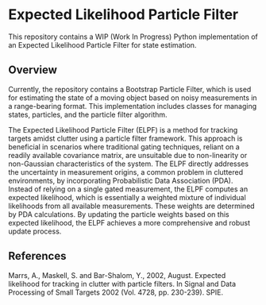 # Expected Likelihood Particle Filter

This repository contains a WIP (Work In Progress) Python implementation of an Expected Likelihood Particle Filter for state estimation.

## Overview

Currently, the repository contains a Bootstrap Particle Filter, which is used for estimating the state of a moving object based on noisy measurements in a range-bearing format. This implementation includes classes for managing states, particles, and the particle filter algorithm.

The Expected Likelihood Particle Filter (ELPF) is a method for tracking targets amidst clutter using a particle filter framework. This approach is beneficial in scenarios where traditional gating techniques, reliant on a readily available covariance matrix, are unsuitable due to non-linearity or non-Gaussian characteristics of the system. The ELPF directly addresses the uncertainty in measurement origins, a common problem in cluttered environments, by incorporating Probabilistic Data Association (PDA). Instead of relying on a single gated measurement, the ELPF computes an expected likelihood, which is essentially a weighted mixture of individual likelihoods from all available measurements. These weights are determined by PDA calculations. By updating the particle weights based on this expected likelihood, the ELPF achieves a more comprehensive and robust update process.

## References
Marrs, A., Maskell, S. and Bar-Shalom, Y., 2002, August. Expected likelihood for tracking in clutter with particle filters. In Signal and Data Processing of Small Targets 2002 (Vol. 4728, pp. 230-239). SPIE.
